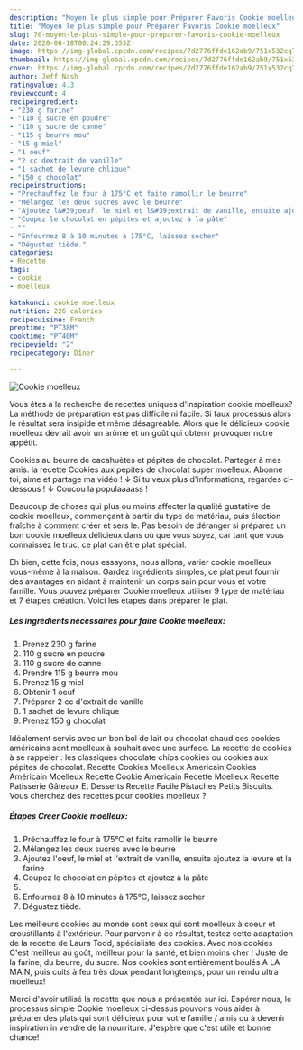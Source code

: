 ```yaml
---
description: "Moyen le plus simple pour Préparer Favoris Cookie moelleux"
title: "Moyen le plus simple pour Préparer Favoris Cookie moelleux"
slug: 70-moyen-le-plus-simple-pour-preparer-favoris-cookie-moelleux
date: 2020-06-18T00:24:29.355Z
image: https://img-global.cpcdn.com/recipes/7d2776ffde162ab9/751x532cq70/cookie-moelleux-photo-principale-de-la-recette.jpg
thumbnail: https://img-global.cpcdn.com/recipes/7d2776ffde162ab9/751x532cq70/cookie-moelleux-photo-principale-de-la-recette.jpg
cover: https://img-global.cpcdn.com/recipes/7d2776ffde162ab9/751x532cq70/cookie-moelleux-photo-principale-de-la-recette.jpg
author: Jeff Nash
ratingvalue: 4.3
reviewcount: 4
recipeingredient:
- "230 g farine"
- "110 g sucre en poudre"
- "110 g sucre de canne"
- "115 g beurre mou"
- "15 g miel"
- "1 oeuf"
- "2 cc dextrait de vanille"
- "1 sachet de levure chlique"
- "150 g chocolat"
recipeinstructions:
- "Préchauffez le four à 175°C et faite ramollir le beurre"
- "Mélangez les deux sucres avec le beurre"
- "Ajoutez l&#39;oeuf, le miel et l&#39;extrait de vanille, ensuite ajoutez la levure et la farine"
- "Coupez le chocolat en pépites et ajoutez à la pâte"
- ""
- "Enfournez 8 à 10 minutes à 175°C, laissez secher"
- "Dégustez tiède."
categories:
- Recette
tags:
- cookie
- moelleux

katakunci: cookie moelleux 
nutrition: 226 calories
recipecuisine: French
preptime: "PT38M"
cooktime: "PT40M"
recipeyield: "2"
recipecategory: Dîner

---
```



![Cookie moelleux](https://img-global.cpcdn.com/recipes/7d2776ffde162ab9/751x532cq70/cookie-moelleux-photo-principale-de-la-recette.jpg)

Vous êtes à la recherche de recettes uniques d'inspiration cookie moelleux? La méthode de préparation est pas difficile ni facile. Si faux processus alors le résultat sera insipide et même désagréable. Alors que le délicieux cookie moelleux devrait avoir un arôme et un goût qui obtenir provoquer notre appétit.

Cookies au beurre de cacahuètes et pépites de chocolat. Partager à mes amis. la recette Cookies aux pépites de chocolat super moelleux. Abonne toi, aime et partage ma vidéo ! ↓ Si tu veux plus d&#39;informations, regardes ci-dessous ! ↓ Coucou la populaaaass !

Beaucoup de choses qui plus ou moins affecter la qualité gustative de cookie moelleux, commençant à partir du type de matériau, puis élection fraîche à comment créer et sers le. Pas besoin de déranger si préparez un bon cookie moelleux délicieux dans où que vous soyez, car tant que vous connaissez le truc, ce plat can être plat spécial.


Eh bien, cette fois, nous essayons, nous allons, varier cookie moelleux vous-même à la maison. Gardez ingrédients simples, ce plat peut fournir des avantages en aidant à maintenir un corps sain pour vous et votre famille. Vous pouvez préparer Cookie moelleux utiliser 9 type de matériau et 7 étapes création. Voici les étapes dans préparer le plat.

<!--inarticleads1-->

##### Les ingrédients nécessaires pour faire Cookie moelleux:

1. Prenez 230 g farine
1.  110 g sucre en poudre
1.  110 g sucre de canne
1. Prendre 115 g beurre mou
1. Prenez 15 g miel
1. Obtenir 1 oeuf
1. Préparer 2 cc d&#39;extrait de vanille
1.  1 sachet de levure chlique
1. Prenez 150 g chocolat


Idéalement servis avec un bon bol de lait ou chocolat chaud ces cookies américains sont moelleux à souhait avec une surface. La recette de cookies à se rappeler : les classiques chocolate chips cookies ou cookies aux pépites de chocolat. Recette Cookies Moelleux Americain Cookies Américain Moelleux Recette Cookie Americain Recette Moelleux Recette Patisserie Gâteaux Et Desserts Recette Facile Pistaches Petits Biscuits. Vous cherchez des recettes pour cookies moelleux ? 

<!--inarticleads2-->

##### Étapes Créer Cookie moelleux:

1. Préchauffez le four à 175°C et faite ramollir le beurre
1. Mélangez les deux sucres avec le beurre
1. Ajoutez l&#39;oeuf, le miel et l&#39;extrait de vanille, ensuite ajoutez la levure et la farine
1. Coupez le chocolat en pépites et ajoutez à la pâte
1. 
1. Enfournez 8 à 10 minutes à 175°C, laissez secher
1. Dégustez tiède.


Les meilleurs cookies au monde sont ceux qui sont moelleux à coeur et croustillants à l&#39;extérieur. Pour parvenir à ce résultat, testez cette adaptation de la recette de Laura Todd, spécialiste des cookies. Avec nos cookies C&#39;est meilleur au goût, meilleur pour la santé, et bien moins cher ! Juste de la farine, du beurre, du sucre. Nos cookies sont entièrement boulés A LA MAIN, puis cuits à feu très doux pendant longtemps, pour un rendu ultra moelleux! 


Merci d'avoir utilisé la recette que nous a présentée sur ici. Espérer nous, le processus simple Cookie moelleux ci-dessus pouvons vous aider à préparer des plats qui sont délicieux pour votre famille / amis ou à devenir inspiration in vendre de la nourriture. J'espère que c'est utile et bonne chance!

